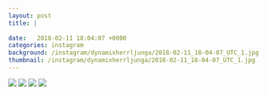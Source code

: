 ```yaml
---
layout: post
title: |
  
date:   2018-02-11 18:04:07 +0000
categories: instagram
background: /instagram/dynamixherrljunga/2018-02-11_18-04-07_UTC_1.jpg
thumbnail: /instagram/dynamixherrljunga/2018-02-11_18-04-07_UTC_1.jpg
---
```





<img src='/www-dynamix-herrljunga/instagram/dynamixherrljunga/2018-02-11_18-04-07_UTC_1.jpg' class='img-fluid' />


<img src='/www-dynamix-herrljunga/instagram/dynamixherrljunga/2018-02-11_18-04-07_UTC_2.jpg' class='img-fluid' />


<img src='/www-dynamix-herrljunga/instagram/dynamixherrljunga/2018-02-11_18-04-07_UTC_3.jpg' class='img-fluid' />


<img src='/www-dynamix-herrljunga/instagram/dynamixherrljunga/2018-02-11_18-04-07_UTC_4.jpg' class='img-fluid' />
